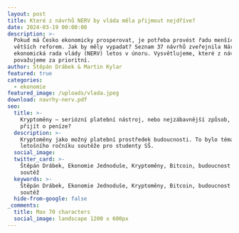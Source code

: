```yaml
---
layout: post
title: Které z návrhů NERV by vláda měla přijmout nejdříve?
date: 2024-03-19 00:00:00
description: >-
  Pokud má Česko ekonomicky prosperovat, je potřeba provést řadu menších i
  větších reforem. Jak by měly vypadat? Seznam 37 návrhů zveřejnila Národní
  ekonomická rada vlády (NERV) letos v únoru. Vysvětlujeme, které z návrhů NERV
  považujeme za prioritní.
author: Štěpán Drábek & Martin Kylar
featured: true
categories:
  - ekonomie
featured_image: /uploads/vlada.jpeg
download: navrhy-nerv.pdf
seo:
  title: >-
    Kryptoměny – seriózní platební nástroj, nebo nejzábavnější způsob, jak
    přijít o peníze?
  description: >-
    Kryptoměny jako možný platební prostředek budoucnosti. To bylo téma
    letošního ročníku soutěže pro studenty SŠ.
  social_image:
  twitter_card: >-
    Štěpán Drábek, Ekonomie Jednoduše, Kryptoměny, Bitcoin, budoucnost peněz,
    soutěž
  keywords: >-
    Štěpán Drábek, Ekonomie Jednoduše, Kryptoměny, Bitcoin, budoucnost peněz,
    soutěž
  hide-from-google: false
_comments:
  title: Max 70 characters
  social_image: landscape 1200 x 600px
---
```

